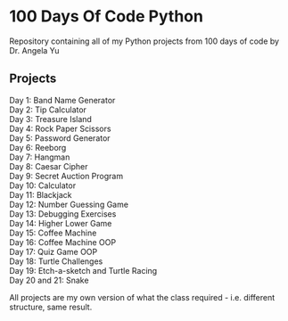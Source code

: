 # 100 Days Of Code Python

Repository containing all of my Python projects from 100 days of code by Dr. Angela Yu

## Projects

Day 1: Band Name Generator\
Day 2: Tip Calculator\
Day 3: Treasure Island\
Day 4: Rock Paper Scissors\
Day 5: Password Generator\
Day 6: Reeborg\
Day 7: Hangman\
Day 8: Caesar Cipher\
Day 9: Secret Auction Program\
Day 10: Calculator\
Day 11: Blackjack\
Day 12: Number Guessing Game\
Day 13: Debugging Exercises\
Day 14: Higher Lower Game\
Day 15: Coffee Machine\
Day 16: Coffee Machine OOP\
Day 17: Quiz Game OOP\
Day 18: Turtle Challenges\
Day 19: Etch-a-sketch and Turtle Racing\
Day 20 and 21: Snake

All projects are my own version of what the class required - i.e. different structure, same result.
